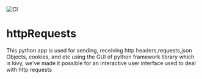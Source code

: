 ![CI](https://github.com/Bartwel27/httpRequests/actions/workflows/blank.yml/badge.svg)

# httpRequests
This python app is used for sending, receiving http headers,requests,json Objects, cookies, and etc using the GUI of python framework library which is kivy, we've made it possible for an interactive user interface used to deal with http requests


